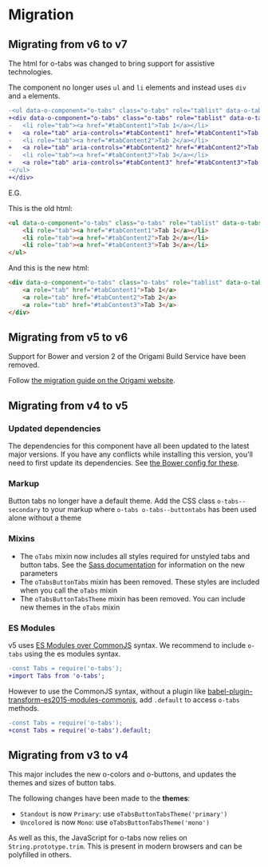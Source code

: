 # Migration

## Migrating from v6 to v7

The html for o-tabs was changed to bring support for assistive technologies.

The component no longer uses `ul` and `li` elements and instead uses `div` and `a` elements.

```diff
-<ul data-o-component="o-tabs" class="o-tabs" role="tablist" data-o-tabs-update-url>
+<div data-o-component="o-tabs" class="o-tabs" role="tablist" data-o-tabs-update-url>
-	<li role="tab"><a href="#tabContent1">Tab 1</a></li>
+	<a role="tab" aria-controls="#tabContent1" href="#tabContent1">Tab 1</a>
-	<li role="tab"><a href="#tabContent2">Tab 2</a></li>
+	<a role="tab" aria-controls="#tabContent2" href="#tabContent2">Tab 2</a>
-	<li role="tab"><a href="#tabContent3">Tab 3</a></li>
+	<a role="tab" aria-controls="#tabContent3" href="#tabContent3">Tab 3</a>
-</ul>
+</div>
```

E.G.

This is the old html:
```html
<ul data-o-component="o-tabs" class="o-tabs" role="tablist" data-o-tabs-update-url>
	<li role="tab"><a href="#tabContent1">Tab 1</a></li>
	<li role="tab"><a href="#tabContent2">Tab 2</a></li>
	<li role="tab"><a href="#tabContent3">Tab 3</a></li>
</ul>
```

And this is the new html:
```html
<div data-o-component="o-tabs" class="o-tabs" role="tablist" data-o-tabs-update-url>
	<a role="tab" href="#tabContent1">Tab 1</a>
	<a role="tab" href="#tabContent2">Tab 2</a>
	<a role="tab" href="#tabContent3">Tab 3</a>
</div>
```

## Migrating from v5 to v6

Support for Bower and version 2 of the Origami Build Service have been removed.

Follow [the migration guide on the Origami website](https://origami.ft.com/documentation/tutorials/bower-to-npm/).

## Migrating from v4 to v5

### Updated dependencies

The dependencies for this component have all been updated to the latest major versions.
If you have any conflicts while installing this version, you'll need to first update
its dependencies. See [the Bower config for these](./bower.json).

### Markup

Button tabs no longer have a default theme. Add the CSS class `o-tabs--secondary` to your markup where `o-tabs o-tabs--buttontabs` has been used alone without a theme

### Mixins

- The `oTabs` mixin now includes all styles required for unstyled tabs and button tabs. See the [Sass documentation](README.md#sass) for information on the new parameters
- The `oTabsButtonTabs` mixin has been removed. These styles are included when you call the `oTabs` mixin
- The `oTabsButtonTabsTheme` mixin has been removed. You can include new themes in the `oTabs` mixin

### ES Modules

v5 uses [ES Modules over CommonJS](https://hacks.mozilla.org/2018/03/es-modules-a-cartoon-deep-dive/) syntax. We recommend to include `o-tabs` using the es modules syntax.

```diff
-const Tabs = require('o-tabs');
+import Tabs from 'o-tabs';
```

However to use the CommonJS syntax, without a plugin like [babel-plugin-transform-es2015-modules-commonjs](https://babeljs.io/docs/en/babel-plugin-transform-es2015-modules-commonjs), add `.default` to access `o-tabs` methods.

```diff
-const Tabs = require('o-tabs');
+const Tabs = require('o-tabs').default;
```

## Migrating from v3 to v4

This major includes the new o-colors and o-buttons, and updates the themes and sizes of button tabs.

The following changes have been made to the **themes**:

- `Standout` is now `Primary`: use `oTabsButtonTabsTheme('primary')`
- `Uncolored` is now `Mono`: use `oTabsButtonTabsTheme('mono')`

As well as this, the JavaScript for o-tabs now relies on `String.prototype.trim`. This is present in modern browsers and can be polyfilled in others.
